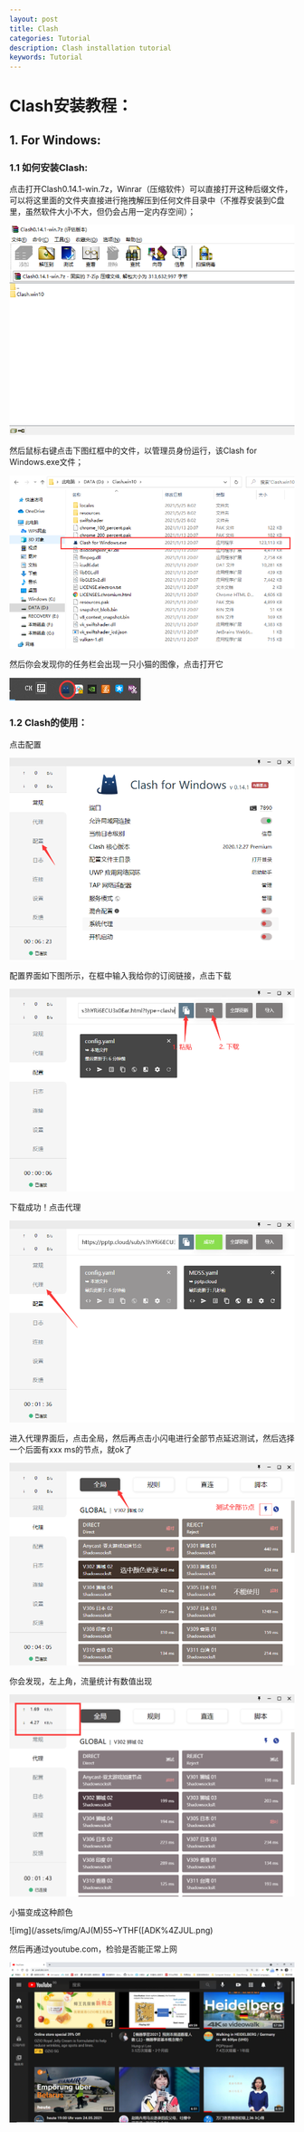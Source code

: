 ```yaml
---
layout: post
title: Clash
categories: Tutorial
description: Clash installation tutorial
keywords: Tutorial
---
```


# Clash安装教程：

## 1. For Windows:

### 1.1 如何安装Clash:

点击打开Clash0.14.1-win.7z，Winrar（压缩软件）可以直接打开这种后缀文件，可以将这里面的文件夹直接进行拖拽解压到任何文件目录中（不推荐安装到C盘里，虽然软件大小不大，但仍会占用一定内存空间）；

![image-20210525080342313](/assets/img/image-20210525080342313.png)

然后鼠标右键点击下图红框中的文件，以管理员身份运行，该Clash for Windows.exe文件；

![image-20210525080809655](/assets/img/image-20210525080809655.png)

然后你会发现你的任务栏会出现一只小猫的图像，点击打开它

![image-20210525081120318](/assets/img/image-20210525081120318.png)

### 1.2 Clash的使用：

点击配置

![image-20210525081559255](/assets/img/image-20210525081559255.png)

配置界面如下图所示，在框中输入我给你的订阅链接，点击下载

![image-20210525082043365](/assets/img/image-20210525082043365.png)

下载成功！点击代理

![image-20210525082201556](/assets/img/image-20210525082201556.png)

进入代理界面后，点击全局，然后再点击小闪电进行全部节点延迟测试，然后选择一个后面有xxx ms的节点，就ok了

![image-20210525083814850](/assets/img/image-20210525083814850.png)

你会发现，左上角，流量统计有数值出现

![img](/assets/img/B~XLA{PFS5CUAO{SQ3H6_4N.png)

小猫变成这种颜色

![img](/assets/img/AJ(M)55~YTHF([ADK%4ZJUL.png)

然后再通过youtube.com，检验是否能正常上网

![image-20210525085320164](/assets/img/image-20210525085320164.png)




